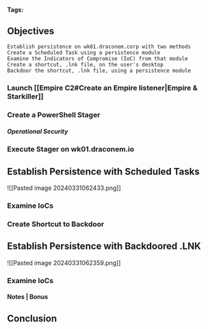 #### Tags: 

## Objectives
    Establish persistence on wk01.draconem.corp with two methods
    Create a Scheduled Task using a persistence module
    Examine the Indicators of Compromise (IoC) from that module
    Create a shortcut, .lnk file, on the user's desktop
    Backdoor the shortcut, .lnk file, using a persistence module

### Launch [[Empire C2#Create an Empire listener|Empire & Starkiller]]


### Create a PowerShell Stager


##### Operational Security


### Execute Stager on wk01.draconem.io


## Establish Persistence with Scheduled Tasks

![[Pasted image 20240331062433.png]]

### Examine IoCs


### Create Shortcut to Backdoor


## Establish Persistence with Backdoored .LNK

![[Pasted image 20240331062359.png]]

### Examine IoCs


#### Notes | Bonus


## Conclusion

